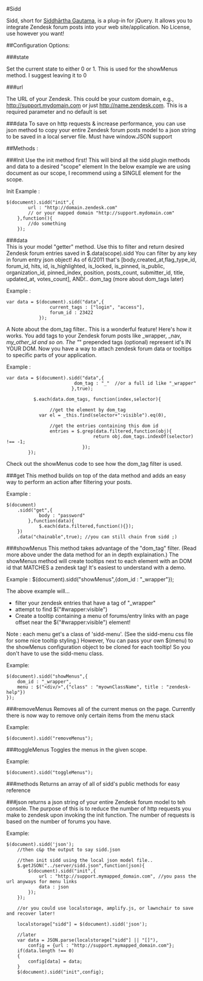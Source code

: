 #Sidd 

Sidd, short for [Siddhārtha Gautama](http://en.wikipedia.org/wiki/Gautama_Buddha), is a plug-in for jQuery. It allows you to integrate Zendesk forum posts into your web site/application. No License, use however you want!
 
##Configuration Options:
 
###state

Set the current state to either 0 or 1. This is used for the showMenus method. I suggest leaving it to 0
 
###url

The URL of your Zendesk. This could be your custom domain, e.g., http://support.mydomain.com or
just http://name.zendesk.com. This is a required parameter and no default is set
 
###data
To save on http requests & increase performance, you can use json method to copy your entire
Zendesk forum posts model to a json string to be saved in a local server file. Must have window.JSON support
      

##Methods : 
 
###Init
Use the init method first! This will bind all the sidd plugin methods and data to a desired "scope" element
In the below example we are using document as our scope, I recommend using a SINGLE element for the scope.

Init Example : 

	$(document).sidd("init",{
			url : "http://domain.zendesk.com" 
			// or your mapped domain "http://support.mydomain.com"
		},function(){
			//do something
		});
	

###data 	
 This is your model "getter" method. Use this to filter and return desired Zendesk forum entries saved in $.data(scope).sidd
You can filter by any key in forum entry json object! As of 6/2011 that's [body,created_at,flag_type_id, forum_id, hits, id,
is_highlighted, is_locked, is_pinned, is_public, organization_id, pinned_index, position, posts_count, submitter_id, title,
updated_at, votes_count], AND!.. dom_tag (more about dom_tags later)

Example : 

	var data = $(document).sidd("data",{
					current_tags : ["login", "access"],
					forum_id : 23422
				});

A Note about the dom_tag filter.. This is a wonderful feature! Here's how it works. You add tags to your Zendesk forum posts like
_wrapper, _nav, _my_other_id and so on. The "_" prepended tags (optional) represent id's IN YOUR DOM. Now you have a way to attach zendesk
forum data or tooltips to specific parts of your application.

Example :

	var data = $(document).sidd("data",{
   							 dom_tag : "_"  //or a full id like "_wrapper"
							},true);
							
			  $.each(data.dom_tags, function(index,selector){
			
					//get the element by dom_tag
				var el = _this.find(selector+":visible").eq(0),	
				
					//get the entries containing this dom id
					entries = $.grep(data.filtered,function(obj){
									return obj.dom_tags.indexOf(selector) !== -1;
								});
			});
	
Check out the showMenus code to see how the dom_tag filter is used. 

###get
This method builds on top of the data method and adds an easy way to perform an action after filtering your posts.
	
Example : 	

	$(document)
		.sidd("get",{
				body : "password"
			},function(data){
				$.each(data.filtered,function(){});
		})
		.data("chainable",true); //you can still chain from sidd ;)

 	
###showMenus
This method takes advantage of the "dom_tag" filter. (Read more above under the data method for an in depth explaination.)
The showMenus method will create tooltips next to each element with an DOM id that MATCHES a zendesk tag! It's easiest
to understand with a demo.

Example :
	$(document).sidd("showMenus",{dom_id : "_wrapper"});
	
The above example will...
* filter your zendesk entries that have a tag of "_wrapper"
* attempt to find $("#wrapper:visible")
* Create a tooltip containing a menu of forums/entry links with an page offset near the $("#wrapper:visible") element! 

Note : each menu get's a class of 'sidd-menu'. (See the sidd-menu css file for some nice tooltip styling.) However,
You can pass your own $(menu) to the showMenus configuration object to be cloned for each tooltip! So you
don't have to use the sidd-menu class. 
	
Example: 	

	$(document).sidd("showMenus",{
		dom_id : "_wrapper", 
		menu : $("<div/>",{"class" : "myownClassName", title : "zendesk-help"})
	});
	
###removeMenus
Removes all of the current menus on the page. 
Currently there is now way to remove only certain items from the menu stack
		
Example: 

	$(document).sidd("removeMenus");

###toggleMenus 
Toggles the menus in the given scope. 

Example: 

	$(document).sidd("toggleMenus");		

###methods
Returns an array of all of sidd's public methods for easy reference
	
###json
returns a json string of your entire Zendesk forum model to teh console. The purpose of this is to reduce 
the number of http requests you make to zendesk upon invoking the init function. The number of requests 
is based on the number of forums you have. 

Example: 

	$(document).sidd('json'); 
		//then c&p the output to say sidd.json
	
		//then init sidd using the local json model file..
		$.getJSON("../server/sidd.json",function(json){
			$(document).sidd("init",{
				url : "http://support.mymapped_domain.com", //you pass the url anyways for menu links
				data : json
			});
		});

		//or you could use localstorage, amplify.js, or lawnchair to save and recover later!
		
		localstorage["sidd"] = $(document).sidd('json');
	
		//later 
		var data = JSON.parse(localstorage["sidd"] || "[]"), 
			config = {url : "http://support.mymapped_domain.com"};
		if(data.length !== 0)
		{
			config[data] = data;
		}
		$(document).sidd("init",config);
	
	
			
			